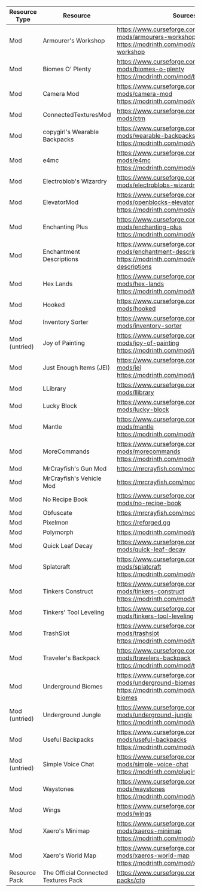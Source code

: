 | Resource Type | Resource                              | Sources                                                                                                                       |
|---------------|---------------------------------------|-------------------------------------------------------------------------------------------------------------------------------|
| Mod           | Armourer's Workshop                   | https://www.curseforge.com/minecraft/mc-mods/armourers-workshop<br>https://modrinth.com/mod/armourers-workshop                |
| Mod           | Biomes O' Plenty                      | https://www.curseforge.com/minecraft/mc-mods/biomes-o-plenty<br>https://modrinth.com/mod/biomes-o-plenty                      |
| Mod           | Camera Mod                            | https://www.curseforge.com/minecraft/mc-mods/camera-mod<br>https://modrinth.com/mod/camera-mod                                |
| Mod           | ConnectedTexturesMod                  | https://www.curseforge.com/minecraft/mc-mods/ctm                                                                              |
| Mod           | copygirl's Wearable Backpacks         | https://www.curseforge.com/minecraft/mc-mods/wearable-backpacks<br>https://modrinth.com/mod/wearablebackpacks                 |
| Mod           | e4mc                                  | https://www.curseforge.com/minecraft/mc-mods/e4mc<br>https://modrinth.com/mod/e4mc                                            |
| Mod           | Electroblob's Wizardry                | https://www.curseforge.com/minecraft/mc-mods/electroblobs-wizardry                                                            |
| Mod           | ElevatorMod                           | https://www.curseforge.com/minecraft/mc-mods/openblocks-elevator<br>https://modrinth.com/mod/elevatormod                      |
| Mod           | Enchanting Plus                       | https://www.curseforge.com/minecraft/mc-mods/enchanting-plus<br>https://modrinth.com/mod/enchanting-plus                      |
| Mod           | Enchantment Descriptions              | https://www.curseforge.com/minecraft/mc-mods/enchantment-descriptions<br>https://modrinth.com/mod/enchantment-descriptions    |
| Mod           | Hex Lands                             | https://www.curseforge.com/minecraft/mc-mods/hex-lands<br>https://modrinth.com/mod/hexlands                                   |
| Mod           | Hooked                                | https://www.curseforge.com/minecraft/mc-mods/hooked                                                                           |
| Mod           | Inventory Sorter                      | https://www.curseforge.com/minecraft/mc-mods/inventory-sorter                                                                 |
| Mod (untried) | Joy of Painting                       | https://www.curseforge.com/minecraft/mc-mods/joy-of-painting<br>https://modrinth.com/mod/joy-of-painting                      |
| Mod           | Just Enough Items (JEI)               | https://www.curseforge.com/minecraft/mc-mods/jei<br>https://modrinth.com/mod/jei                                              |
| Mod           | LLibrary                              | https://www.curseforge.com/minecraft/mc-mods/llibrary                                                                         |
| Mod           | Lucky Block                           | https://www.curseforge.com/minecraft/mc-mods/lucky-block                                                                      |
| Mod           | Mantle                                | https://www.curseforge.com/minecraft/mc-mods/mantle<br>https://modrinth.com/mod/mantle                                        |
| Mod           | MoreCommands                          | https://www.curseforge.com/minecraft/mc-mods/morecommands<br>https://modrinth.com/mod/morecommands                            |
| Mod           | MrCrayfish's Gun Mod                  | https://mrcrayfish.com/mods/cgm                                                                                               |
| Mod           | MrCrayfish's Vehicle Mod              | https://mrcrayfish.com/mods/vehicle                                                                                           |
| Mod           | No Recipe Book                        | https://www.curseforge.com/minecraft/mc-mods/no-recipe-book                                                                   |
| Mod           | Obfuscate                             | https://mrcrayfish.com/mods/obfuscate                                                                                         |
| Mod           | Pixelmon                              | https://reforged.gg                                                                                                           |
| Mod           | Polymorph                             | https://modrinth.com/mod/polymorph                                                                                            |
| Mod           | Quick Leaf Decay                      | https://www.curseforge.com/minecraft/mc-mods/quick-leaf-decay                                                                 |
| Mod           | Splatcraft                            | https://www.curseforge.com/minecraft/mc-mods/splatcraft<br>https://modrinth.com/mod/splatcraft                                |
| Mod           | Tinkers  Construct                    | https://www.curseforge.com/minecraft/mc-mods/tinkers-construct<br>https://modrinth.com/mod/tinkers-construct                  |
| Mod           | Tinkers' Tool Leveling                | https://www.curseforge.com/minecraft/mc-mods/tinkers-tool-leveling                                                            |
| Mod           | TrashSlot                             | https://www.curseforge.com/minecraft/mc-mods/trashslot<br>https://modrinth.com/mod/trashslot                                  |
| Mod           | Traveler's Backpack                   | https://www.curseforge.com/minecraft/mc-mods/travelers-backpack<br>https://modrinth.com/mod/travelersbackpack                 |
| Mod           | Underground Biomes                    | https://www.curseforge.com/minecraft/mc-mods/underground-biomes<br>https://modrinth.com/mod/underground-biomes                |
| Mod (untried) | Underground Jungle                    | https://www.curseforge.com/minecraft/mc-mods/underground-jungle<br>https://modrinth.com/mod/underground-jungle                |
| Mod           | Useful Backpacks                      | https://www.curseforge.com/minecraft/mc-mods/useful-backpacks<br>https://modrinth.com/mod/useful-backpacks                    |
| Mod (untried) | Simple Voice Chat                     | https://www.curseforge.com/minecraft/mc-mods/simple-voice-chat<br>https://modrinth.com/plugin/simple-voice-chat               |
| Mod           | Waystones                             | https://www.curseforge.com/minecraft/mc-mods/waystones<br>https://modrinth.com/mod/waystones                                  |
| Mod           | Wings                                 | https://www.curseforge.com/minecraft/mc-mods/wings                                                                            |
| Mod           | Xaero's Minimap                       | https://www.curseforge.com/minecraft/mc-mods/xaeros-minimap<br>https://modrinth.com/mod/xaeros-minimap                        |
| Mod           | Xaero's World Map                     | https://www.curseforge.com/minecraft/mc-mods/xaeros-world-map<br>https://modrinth.com/mod/xaeros-world-map                    |
| Resource Pack | The Official Connected Textures Pack  | https://www.curseforge.com/minecraft/texture-packs/ctp                                                                        |
